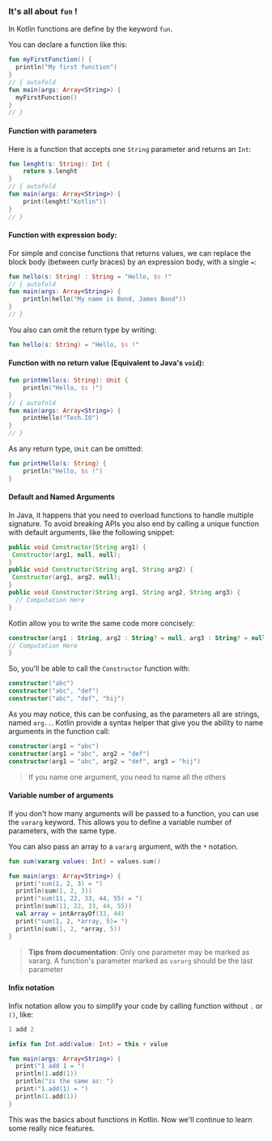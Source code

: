 ### It's all about `fun` !

In Kotlin functions are define by the keyword `fun`.

You can declare a function like this:

```kotlin runnable
fun myFirstFunction() {
  println("My first function")
}
// { autofold
fun main(args: Array<String>) {
  myFirstFunction()
}
// }
```

#### Function with parameters

Here is a function that accepts one `String` parameter and returns an `Int`:

``` kotlin runnable
fun lenght(s: String): Int {
    return s.lenght
}
// { autofold
fun main(args: Array<String>) {
    print(lenght("Kotlin"))
}
// }
```

#### Function with expression body:

For simple and concise functions that returns values, we can replace the block body (between curly braces) by an 
expression body, with a single `=`:

``` kotlin runnable
fun hello(s: String) : String = "Hello, $s !"
// { autofold
fun main(args: Array<String>) {
    println(hello("My name is Bond, James Bond"))
}
// }
```

You also can omit the return type by writing:
 
``` kotlin
fun hello(s: String) = "Hello, $s !"
```

#### Function with no return value (Equivalent to Java's `void`):

``` kotlin runnable
fun printHello(s: String): Unit {
    println("Hello, $s !")
}
// { autofold
fun main(args: Array<String>) {
    printHello("Tech.IO")
}
// }
```

As any return type, `Unit` can be omitted:

``` kotlin
fun printHello(s: String) {
    println("Hello, $s !")
}
```

#### Default and Named Arguments

In Java, it happens that you need to overload functions to handle multiple signature. To avoid breaking APIs you also
 end by calling a unique function with default arguments, like the following snippet:
 
```java
public void Constructor(String arg1) {
 Constructor(arg1, null, null); 
}
public void Constructor(String arg1, String arg2) {
 Constructor(arg1, arg2, null); 
}
public void Constructor(String arg1, String arg2, String arg3) {
  // Computation Here
}
```

Kotlin allow you to write the same code more concisely:

```kotlin
constructor(arg1 : String, arg2 : String? = null, arg3 : String? = null) {
// Computation Here
}
``` 

So, you'll be able to call the `Constructor` function with:

```kotlin
constructor("abc")
constructor("abc", "def")
constructor("abc", "def", "hij")
```

As you may notice, this can be confusing, as the parameters all are strings, named `arg..`. Kotlin provide a syntax 
helper that give you the ability to name arguments in the function call:

```kotlin
constructor(arg1 = "abc")
constructor(arg1 = "abc", arg2 = "def")
constructor(arg1 = "abc", arg2 = "def", arg3 = "hij")
```

> If you name one argument, you need to name all the others

#### Variable number of arguments

If you don't how many arguments will be passed to a function, you can use the `vararg` keyword. This allows you to 
define a variable number of parameters, with the same type.  

You can also pass an array to a `vararg` argument, with the `*` notation.

```kotlin runnable
fun sum(vararg values: Int) = values.sum()

fun main(args: Array<String>) {
  print("sum(1, 2, 3) = ")
  println(sum(1, 2, 3))
  print("sum(11, 22, 33, 44, 55) = ")
  println(sum(11, 22, 33, 44, 55))
  val array = intArrayOf(33, 44)
  print("sum(1, 2, *array, 5)= ")
  println(sum(1, 2, *array, 5))
}
```

> **Tips from documentation**: 
  Only one parameter may be marked as vararg.
  A function's parameter marked as `vararg` should be the last parameter
  
#### Infix notation

Infix notation allow you to simplify your code by calling function without `.` or `()`, like:

```kotlin
1 add 2
```

```kotlin runnable
infix fun Int.add(value: Int) = this + value

fun main(args: Array<String>) {
  print("1 add 1 = ")
  println(1.add(1))
  println("is the same as: ")
  print("1.add(1) = ")
  println(1.add(1))
}
```

This was the basics about functions in Kotlin. Now we'll continue to learn some really nice features.

